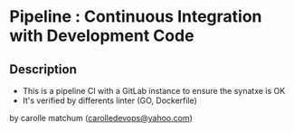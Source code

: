 # Pipeline : Continuous Integration with Development Code



## Description

* This is a pipeline CI with a GitLab instance to ensure the synatxe is OK
* It's verified by differents linter (GO, Dockerfile)


by carolle matchum (carolledevops@yahoo.com)
